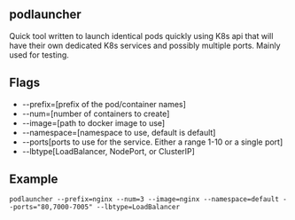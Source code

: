 podlauncher
---

Quick tool written to launch identical pods quickly using K8s api that will
have their own dedicated K8s services and possibly multiple ports.  Mainly used for testing.

Flags
---
* --prefix=[prefix of the pod/container names]
* --num=[number of containers to create]
* --image=[path to docker image to use]
* --namespace=[namespace to use, default is default]
* --ports[ports to use for the service.  Either a range 1-10 or a single port]
* --lbtype[LoadBalancer, NodePort, or ClusterIP]

Example
---
```podlauncher --prefix=nginx --num=3 --image=nginx --namespace=default --ports="80,7000-7005" --lbtype=LoadBalancer```